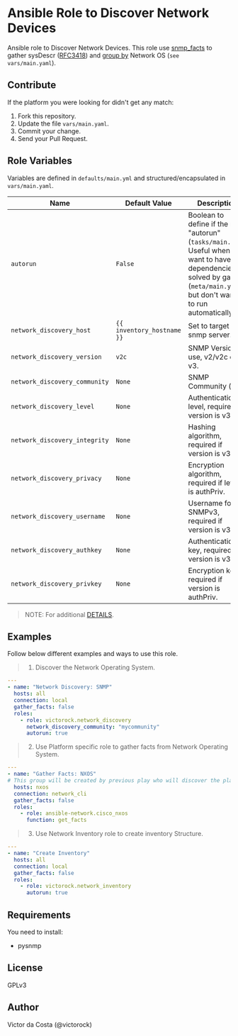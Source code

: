 Ansible Role to Discover Network Devices
=========

Ansible role to Discover Network Devices. This role use [snmp_facts](https://docs.ansible.com/ansible/latest/modules/snmp_facts_module.html) to gather sysDescr ([RFC3418](https://tools.ietf.org/html/rfc3418)) and [group by](https://docs.ansible.com/ansible/latest/modules/group_by_module.html) Network OS (`see vars/main.yaml`).

Contribute
--------------

If the platform you were looking for didn't get any match:
1. Fork this repository.
2. Update the file `vars/main.yaml`.
3. Commit your change.
4. Send your Pull Request.

Role Variables
--------------

Variables are defined in `defaults/main.yml` and structured/encapsulated in `vars/main.yaml`.

| Name              | Default Value       | Description          |
|-------------------|---------------------|----------------------|
| `autorun` | `False`  | Boolean to define if the role "autorun" (`tasks/main.yml`). Useful when you want to have dependencies solved by galaxy (`meta/main.yml`) but don't want it to run automatically.  |
| `network_discovery_host` | `{{ inventory_hostname }}` | Set to target snmp server. |
| `network_discovery_version` | `v2c`  | SNMP Version to use, v2/v2c or v3. |
| `network_discovery_community` | `None` | SNMP Community (v2) |
| `network_discovery_level` | `None` | Authentication level, required if version is v3. |
| `network_discovery_integrity` | `None` | Hashing algorithm, required if version is v3. |
| `network_discovery_privacy` | `None` | Encryption algorithm, required if level is authPriv. |
| `network_discovery_username` | `None` | Username for SNMPv3, required if version is v3. |
| `network_discovery_authkey` | `None` | Authentication key, required if version is v3. |
| `network_discovery_privkey` | `None` | Encryption key, required if version is authPriv. |

> NOTE: For additional  [DETAILS](https://docs.ansible.com/ansible/latest/modules/snmp_facts_module.html).

Examples
------------

Follow below different examples and ways to use this role.

> 1. Discover the Network Operating System.

```YAML
---
- name: "Network Discovery: SNMP"
  hosts: all
  connection: local
  gather_facts: false
  roles:
    - role: victorock.network_discovery
      network_discovery_community: "mycommunity"
      autorun: true
```

> 2. Use Platform specific role to gather facts from Network Operating System.

```YAML
---
- name: "Gather Facts: NXOS"
# This group will be created by previous play who will discover the platforms.
  hosts: nxos
  connection: network_cli
  gather_facts: false
  roles:
    - role: ansible-network.cisco_nxos
      function: get_facts
```

> 3. Use Network Inventory role to create inventory Structure.

```YAML
---
- name: "Create Inventory"
  hosts: all
  connection: local
  gather_facts: false
  roles:
    - role: victorock.network_inventory
      autorun: true
```

Requirements
--------------

You need to install:
  - pysnmp

License
------------

GPLv3

Author
------------

Victor da Costa (@victorock)
